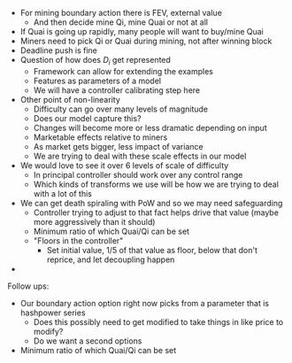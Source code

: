 - For mining boundary action there is FEV, external value
	- And then decide mine Qi, mine Quai or not at all
- If Quai is going up rapidly, many people will want to buy/mine Quai
- Miners need to pick Qi or Quai during mining, not after winning block
- Deadline push is fine
- Question of how does $D_i$ get represented
	- Framework can allow for extending the examples
	- Features as parameters of a model
	- We will have a controller calibrating step here
- Other point of non-linearity
	- Difficulty can go over many levels of magnitude
	- Does our model capture this?
	- Changes will become more or less dramatic depending on input
	- Marketable effects relative to miners
	- As market gets bigger, less impact of variance
	- We are trying to deal with these scale effects in our model
- We would love to see it over 6 levels of scale of difficulty
	- In principal controller should work over any control range
	- Which kinds of transforms we use will be how we are trying to deal with a lot of this
- We can get death spiraling with PoW and so we may need safeguarding
	- Controller trying to adjust to that fact helps drive that value (maybe more aggressively than it should)
	- Minimum ratio of which Quai/Qi can be set
	- "Floors in the controller"
		- Set initial value, 1/5 of that value as floor, below that don't reprice, and let decoupling happen
- 


Follow ups:
- Our boundary action option right now picks from a parameter that is hashpower series
	- Does this possibly need to get modified to take things in like price to modify?
	- Do we want a second options
- Minimum ratio of which Quai/Qi can be set
